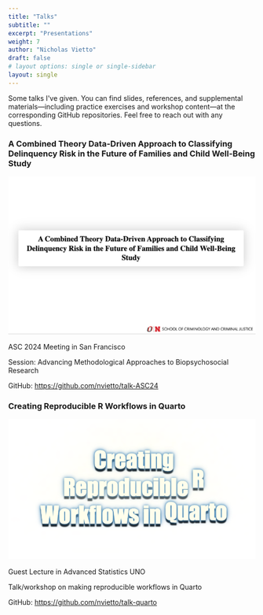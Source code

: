 ```yaml
---
title: "Talks"
subtitle: ""
excerpt: "Presentations"
weight: 7
author: "Nicholas Vietto"
draft: false
# layout options: single or single-sidebar
layout: single
---
```


Some talks I've given. You can find slides, references, and supplemental materials—including practice exercises and workshop content—at the corresponding GitHub repositories.  Feel free to reach out with any questions.

### A Combined Theory Data-Driven Approach to Classifying Delinquency Risk in the Future of Families and Child Well-Being Study

<p style="text-align: center;">
  <img src="asc24.jpg" alt="Centered Image">
</p>

ASC 2024 Meeting in San Francisco

Session: Advancing Methodological Approaches to Biopsychosocial Research


GitHub: https://github.com/nvietto/talk-ASC24


### Creating Reproducible R Workflows in Quarto

<p style="text-align: center;">
  <img src="quarto.jpg" alt="Centered Image">
</p>

Guest Lecture in Advanced Statistics UNO 

Talk/workshop on making reproducible workflows in Quarto

GitHub: https://github.com/nvietto/talk-quarto

